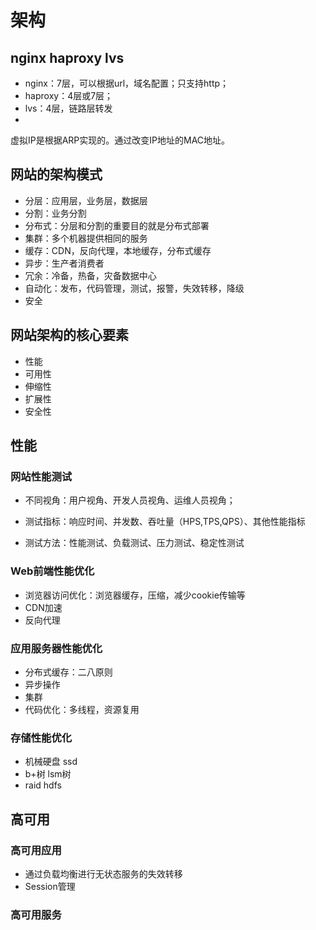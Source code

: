 # 架构

## nginx haproxy lvs

* nginx：7层，可以根据url，域名配置；只支持http；
* haproxy：4层或7层；
* lvs：4层，链路层转发
* 

虚拟IP是根据ARP实现的。通过改变IP地址的MAC地址。

## 网站的架构模式

* 分层：应用层，业务层，数据层
* 分割：业务分割
* 分布式：分层和分割的重要目的就是分布式部署
* 集群：多个机器提供相同的服务
* 缓存：CDN，反向代理，本地缓存，分布式缓存
* 异步：生产者消费者
* 冗余：冷备，热备，灾备数据中心
* 自动化：发布，代码管理，测试，报警，失效转移，降级
* 安全
 

## 网站架构的核心要素

* 性能
* 可用性
* 伸缩性
* 扩展性
* 安全性

## 性能

### 网站性能测试

* 不同视角：用户视角、开发人员视角、运维人员视角；

* 测试指标：响应时间、并发数、吞吐量（HPS,TPS,QPS）、其他性能指标

* 测试方法：性能测试、负载测试、压力测试、稳定性测试

### Web前端性能优化

* 浏览器访问优化：浏览器缓存，压缩，减少cookie传输等
* CDN加速
* 反向代理

### 应用服务器性能优化

* 分布式缓存：二八原则
* 异步操作
* 集群
* 代码优化：多线程，资源复用

### 存储性能优化

* 机械硬盘 ssd
* b+树 lsm树
* raid hdfs

## 高可用

### 高可用应用

* 通过负载均衡进行无状态服务的失效转移
* Session管理

### 高可用服务

